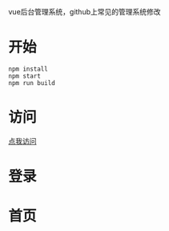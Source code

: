 vue后台管理系统，github上常见的管理系统修改
# 开始
    npm install
    npm start
    npm run build

# 访问
  [点我访问](https://liuer1211.github.io/soft/soft/web-admin/dist/)

# 登录


# 首页


    